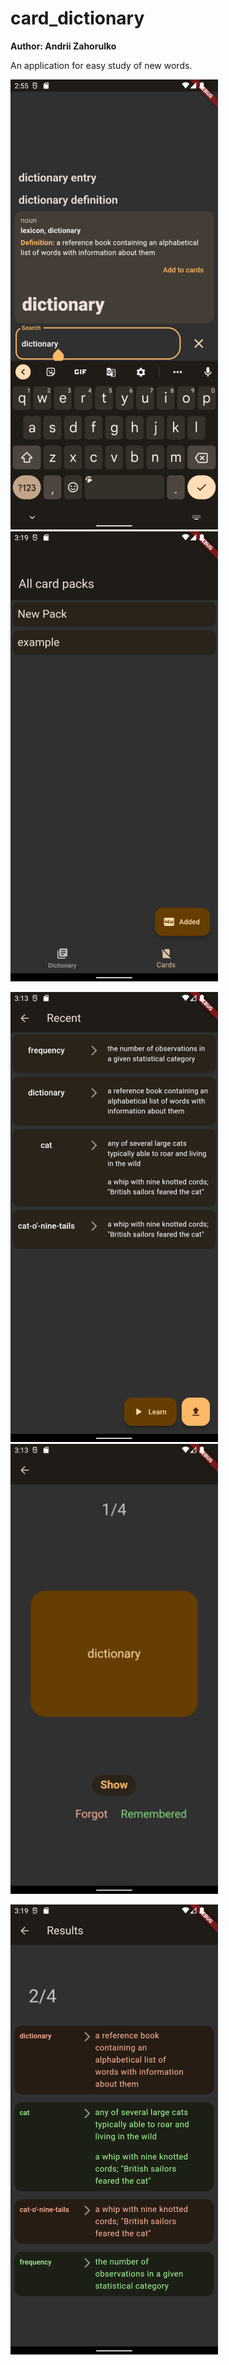 # card_dictionary
**Author: Andrii Zahorulko**

An application for easy study of new words.

![](./screenshots/dictionary.png)
![](./screenshots/card_packs.png)

![](./screenshots/card_pack.png)
![](./screenshots/card.png)

![](./screenshots/session_results.png)